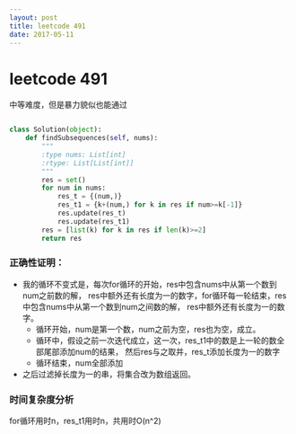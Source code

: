 ```yaml
---
layout: post
title: leetcode 491
date: 2017-05-11
---
```

# leetcode 491

中等难度，但是暴力貌似也能通过

```python

class Solution(object):
    def findSubsequences(self, nums):
        """
        :type nums: List[int]
        :rtype: List[List[int]]
        """
        res = set()
        for num in nums:
            res_t = {(num,)}
            res_t1 = {k+(num,) for k in res if num>=k[-1]}
            res.update(res_t)
            res.update(res_t1)
        res = [list(k) for k in res if len(k)>=2]
        return res

```

### 正确性证明：

- 我的循环不变式是，每次for循环的开始，res中包含nums中从第一个数到num之前数的解，
res中额外还有长度为一的数字，for循环每一轮结束，res中包含nums中从第一个数到num之间数的解，
res中额外还有长度为一的数字。
  - 循环开始，num是第一个数，num之前为空，res也为空，成立。
  - 循环中，假设之前一次迭代成立，这一次，res_t1中的数是上一轮的数全部尾部添加num的结果，
然后res与之取并，res_t添加长度为一的数字
  - 循环结束，num全部添加
- 之后过滤掉长度为一的串，将集合改为数组返回。


### 时间复杂度分析

for循环用时n，res_t1用时n，共用时O(n^2)


